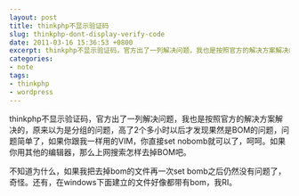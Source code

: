 ```yaml
---
layout: post
title: thinkphp不显示验证码
slug: thinkphp-dont-display-verify-code
date: 2011-03-16 15:36:53 +0800
excerpt: thinkphp不显示验证码，官方出了一列解决问题，我也是按照官方的解决方案解决的，原来以为是分组的问题，高了2个多小时以后才发现果然是BOM的问题，问题简单了，如果你跟我一样用的VIM，你直接set nobomb就可以了，呵呵。如果你用其他的编辑器，那么上网搜索怎样去掉BOM吧。
categories:
- note
tags:
- thinkphp
- wordpress
---
```


thinkphp不显示验证码，官方出了一列解决问题，我也是按照官方的解决方案解决的，原来以为是分组的问题，高了2个多小时以后才发现果然是BOM的问题，问题简单了，如果你跟我一样用的VIM，你直接set nobomb就可以了，呵呵。如果你用其他的编辑器，那么上网搜索怎样去掉BOM吧。


不知道为什么，如果我把去掉bom的文件再一次set bomb之后仍然没有问题了，奇怪。还有，在windows下面建立的文件好像都带有bom，我RI。
